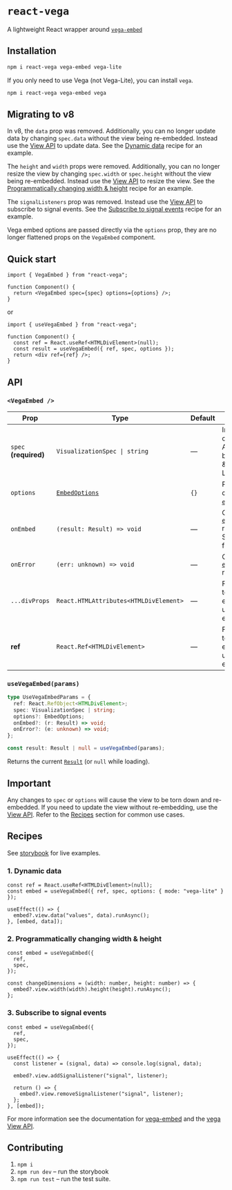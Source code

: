 # `react-vega`

A lightweight React wrapper around [`vega-embed`](https://github.com/vega/vega-embed)

## Installation

```bash
npm i react-vega vega-embed vega-lite
```

If you only need to use Vega (not Vega-Lite), you can install `vega`.

```bash
npm i react-vega vega-embed vega
```

## Migrating to v8

In v8, the `data` prop was removed. Additionally, you can no longer update data by changing `spec.data` without the view being re-embedded. Instead use the [View API](https://vega.github.io/vega/docs/api/view) to update data. See the [Dynamic data](#1-dynamic-data) recipe for an example.

The `height` and `width` props were removed. Additionally, you can no longer resize the view by changing `spec.width` or `spec.height` without the view being re-embedded. Instead use the [View API](https://vega.github.io/vega/docs/api/view) to resize the view. See the [Programmatically changing width & height](#2-programmatically-changing-width--height) recipe for an example.

The `signalListeners` prop was removed. Instead use the [View API](https://vega.github.io/vega/docs/api/view) to subscribe to signal events. See the [Subscribe to signal events](#3-subscribe-to-signal-events) recipe for an example.

Vega embed options are passed directly via the `options` prop, they are no longer flattened props on the `VegaEmbed` component.

## Quick start

```tsx
import { VegaEmbed } from "react-vega";

function Component() {
  return <VegaEmbed spec={spec} options={options} />;
}
```

or

```tsx
import { useVegaEmbed } from "react-vega";

function Component() {
  const ref = React.useRef<HTMLDivElement>(null);
  const result = useVegaEmbed({ ref, spec, options });
  return <div ref={ref} />;
}
```

## API

### `<VegaEmbed />`

| Prop                  | Type                                   | Default | Notes                                                     |
| --------------------- | -------------------------------------- | ------- | --------------------------------------------------------- |
| `spec` **(required)** | `VisualizationSpec \| string`          | —       | Inline spec or URL. Accepts both Vega & Vega-Lite.        |
| `options`             | [`EmbedOptions`](https://vega.github.io/vega-embed/interfaces/EmbedOptions.html)                         | `{}`    | Passed directly to [`embed()`](https://vega.github.io/vega-embed/functions/default.html).                         |
| `onEmbed`             | `(result: Result) => void`             | —       | Called once [`embed()`](https://vega.github.io/vega-embed/functions/default.html) resolves. See [`Result`](https://vega.github.io/vega-embed/interfaces/Result.html) for details.                            |
| `onError`             | `(err: unknown) => void`               | —       | Called if [`embed()`](https://vega.github.io/vega-embed/functions/default.html) rejects.                          |
| `...divProps`         | `React.HTMLAttributes<HTMLDivElement>` | —       | Forwarded to the `<div>` element used for embedding.                        |
| **ref**               | `React.Ref<HTMLDivElement>`            | —       | Forwarded to the `<div>` element used for embedding. |

### `useVegaEmbed(params)`

```ts
type UseVegaEmbedParams = {
  ref: React.RefObject<HTMLDivElement>;
  spec: VisualizationSpec | string;
  options?: EmbedOptions;
  onEmbed?: (r: Result) => void;
  onError?: (e: unknown) => void;
};

const result: Result | null = useVegaEmbed(params);
```

Returns the current [`Result`](https://vega.github.io/vega-embed/interfaces/Result.html) (or `null` while loading).

## Important
Any changes to `spec` or `options` will cause the view to be torn down and re-embedded. If you need to update the view without re-embedding, use the [View API](https://vega.github.io/vega/docs/api/view). Refer to the [Recipes](#recipes) section for common use cases.

## Recipes

See [storybook](https://vega.github.io/react-vega) for live examples.

### 1. Dynamic data

```tsx
const ref = React.useRef<HTMLDivElement>(null);
const embed = useVegaEmbed({ ref, spec, options: { mode: "vega-lite" } });

useEffect(() => {
  embed?.view.data("values", data).runAsync();
}, [embed, data]);
```

### 2. Programmatically changing width & height

```tsx
const embed = useVegaEmbed({
  ref,
  spec,
});

const changeDimensions = (width: number, height: number) => {
  embed?.view.width(width).height(height).runAsync();
};
```
### 3. Subscribe to signal events

```tsx
const embed = useVegaEmbed({
  ref,
  spec,
});

useEffect(() => {
  const listener = (signal, data) => console.log(signal, data);

  embed?.view.addSignalListener("signal", listener);

  return () => {
    embed?.view.removeSignalListener("signal", listener);
  };
}, [embed]);

```

For more information see the documentation for [vega-embed](https://vega.github.io/vega-embed/) and the [vega View API](https://vega.github.io/vega/docs/api/view).

## Contributing

1. `npm i`
2. `npm run dev` – run the storybook
3. `npm run test` – run the test suite.

